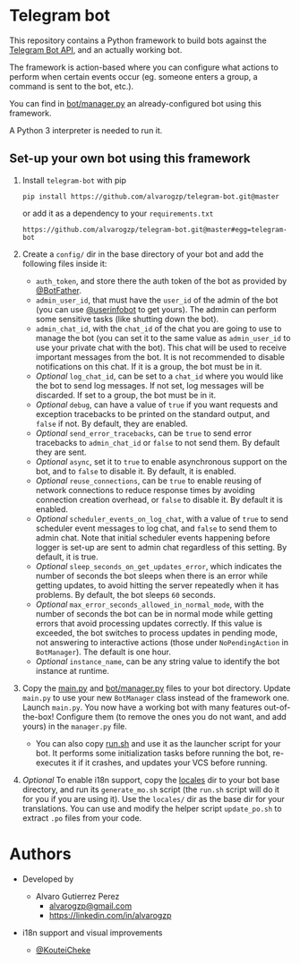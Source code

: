 # Telegram bot

This repository contains a Python framework to build bots against the [Telegram Bot API](https://core.telegram.org/bots), and an actually working bot.

The framework is action-based where you can configure what actions to perform when certain events occur (eg. someone enters a group, a command is sent to the bot, etc.).

You can find in [bot/manager.py](bot/manager.py) an already-configured bot using this framework.

A Python 3 interpreter is needed to run it.


## Set-up your own bot using this framework

1. Install `telegram-bot` with pip

       pip install https://github.com/alvarogzp/telegram-bot.git@master

   or add it as a dependency to your `requirements.txt`

       https://github.com/alvarogzp/telegram-bot.git@master#egg=telegram-bot

2. Create a `config/` dir in the base directory of your bot and add the following files inside it:

   - `auth_token`, and store there the auth token of the bot as provided by [@BotFather](https://t.me/BotFather).
   - `admin_user_id`, that must have the `user_id` of the admin of the bot (you can use [@userinfobot](https://t.me/userinfobot) to get yours). The admin can perform some sensitive tasks (like shutting down the bot).
   - `admin_chat_id`, with the `chat_id` of the chat you are going to use to manage the bot (you can set it to the same value as `admin_user_id` to use your private chat with the bot). This chat will be used to receive important messages from the bot. It is not recommended to disable notifications on this chat. If it is a group, the bot must be in it.
   - *Optional* `log_chat_id`, can be set to a `chat_id` where you would like the bot to send log messages. If not set, log messages will be discarded. If set to a group, the bot must be in it.
   - *Optional* `debug`, can have a value of `true` if you want requests and exception tracebacks to be printed on the standard output, and `false` if not. By default, they are enabled.
   - *Optional* `send_error_tracebacks`, can be `true` to send error tracebacks to `admin_chat_id` or `false` to not send them. By default they are sent.
   - *Optional* `async`, set it to `true` to enable asynchronous support on the bot, and to `false` to disable it. By default, it is enabled.
   - *Optional* `reuse_connections`, can be `true` to enable reusing of network connections to reduce response times by avoiding connection creation overhead, or `false` to disable it. By default it is enabled.
   - *Optional* `scheduler_events_on_log_chat`, with a value of `true` to send scheduler event messages to log chat, and `false` to send them to admin chat. Note that initial scheduler events happening before logger is set-up are sent to admin chat regardless of this setting. By default, it is true.
   - *Optional* `sleep_seconds_on_get_updates_error`, which indicates the number of seconds the bot sleeps when there is an error while getting updates, to avoid hitting the server repeatedly when it has problems. By default, the bot sleeps `60` seconds.
   - *Optional* `max_error_seconds_allowed_in_normal_mode`, with the number of seconds the bot can be in normal mode while getting errors that avoid processing updates correctly. If this value is exceeded, the bot switches to process updates in pending mode, not answering to interactive actions (those under `NoPendingAction` in `BotManager`). The default is one hour.
   - *Optional* `instance_name`, can be any string value to identify the bot instance at runtime.

3. Copy the [main.py](main.py) and [bot/manager.py](bot/manager.py) files to your bot directory. Update `main.py` to use your new `BotManager` class instead of the framework one. Launch `main.py`. You now have a working bot with many features out-of-the-box! Configure them (to remove the ones you do not want, and add yours) in the `manager.py` file.

   - You can also copy [run.sh](run.sh) and use it as the launcher script for your bot. It performs some initialization tasks before running the bot, re-executes it if it crashes, and updates your VCS before running.

4. *Optional* To enable i18n support, copy the [locales](locales) dir to your bot base directory, and run its `generate_mo.sh` script (the `run.sh` script will do it for you if you are using it). Use the `locales/` dir as the base dir for your translations. You can use and modify the helper script `update_po.sh` to extract `.po` files from your code.


# Authors

- Developed by
  - Alvaro Gutierrez Perez
    - alvarogzp@gmail.com
    - https://linkedin.com/in/alvarogzp

- i18n support and visual improvements
  - [@KouteiCheke](https://github.com/KouteiCheke)
